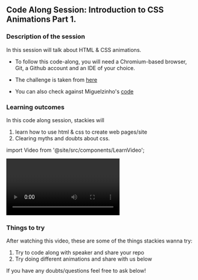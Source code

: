 ## Code Along Session: Introduction to CSS Animations Part 1.

### Description of the session

In this session will talk about HTML & CSS animations.

- To follow this code-along, you will need a Chromium-based browser, Git, a Github account and an IDE of your choice. 

- The challenge is taken from [here](https://www.frontendmentor.io/challenges/single-price-grid-component-5ce41129d0ff452fec5abbbc)

- You can also check against Miguelzinho's [code](https://github.com/miguelbcodes/code-along-session/)

### Learning outcomes

In this code along session, stackies will

1. learn how to use html & css to create web pages/site
2. Clearing myths and doubts about css.

import Video from '@site/src/components/LearnVideo';

<Video link="https://youtube.com/embed/byjbvji78AQ"></Video>


### Things to try

After watching this video, these are some of the things stackies wanna try:

1. Try to code along with speaker and share your repo
2. Try doing different animations and share with us below

If you have any doubts/questions feel free to ask below!